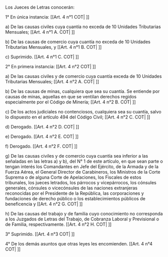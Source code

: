 Los Jueces de Letras conocerán:

1° En única instancia: [[Art. 4 n°1 COT| ]]

a) De las causas civiles cuya cuantía no exceda de 10 Unidades Tributarias Mensuales; [[Art. 4 n°1 A. COT| ]]

b) De las causas de comercio cuya cuantía no exceda de 10 Unidades Tributarias Mensuales, y [[Art. 4 n°1 B. COT| ]]

c) Suprimido. [[Art. 4 n°1 C. COT| ]]

2° En primera instancia: [[Art. 4 n°2 COT| ]]

a) De las causas civiles y de comercio cuya cuantía exceda de 10 Unidades Tributarias Mensuales; [[Art. 4 n°2 A. COT| ]]

b) De las causas de minas, cualquiera que sea su cuantía. Se entiende por causas de minas, aquellas en que se ventilan derechos regidos especialmente por el Código de Minería; [[Art. 4 n°2 B. COT| ]]

c) De los actos judiciales no contenciosos, cualquiera sea su cuantía, salvo lo dispuesto en el artículo 494 del Código Civil; [[Art. 4 n°2 C. COT| ]]

d) Derogado. [[Art. 4 n°2 D. COT| ]]

e) Derogado. [[Art. 4 n°2 E. COT| ]]

f) Derogado. [[Art. 4 n°2 F. COT| ]]

g) De las causas civiles y de comercio cuya cuantía sea inferior a las señaladas en las letras a) y b), del N° 1 de este artículo, en que sean parte o tengan interés los Comandantes en Jefe del Ejército, de la Armada y de la Fuerza Aérea, el General Director de Carabineros, los Ministros de la Corte Suprema o de alguna Corte de Apelaciones, los Fiscales de estos tribunales, los jueces letrados, los párrocos y vicepárrocos, los cónsules generales, cónsules o vicecónsules de las naciones extranjeras reconocidas por el Presidente de la República, las corporaciones y fundaciones de derecho público o los establecimientos públicos de beneficencia y [[Art. 4 n°2 G. COT| ]]

h) De las causas del trabajo y de familia cuyo conocimiento no corresponda a los Juzgados de Letras del Trabajo, de Cobranza Laboral y Previsional o de Familia, respectivamente. [[Art. 4 n°2 H. COT| ]]

3° Suprimido. [[Art. 4 n°3 COT| ]]

4° De los demás asuntos que otras leyes les encomienden. [[Art. 4 n°4 COT| ]]